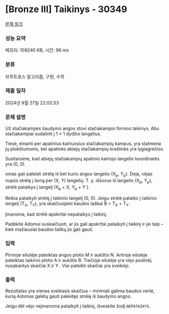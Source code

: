 # [Bronze III] Taikinys - 30349 

[문제 링크](https://www.acmicpc.net/problem/30349) 

### 성능 요약

메모리: 109240 KB, 시간: 96 ms

### 분류

브루트포스 알고리즘, 구현, 수학

### 제출 일자

2024년 9월 27일 22:02:53

### 문제 설명

<p>Už stačiakampės šaudymo angos stovi stačiakampio formos taikinys. Abu stačiakampiai sudalinti į 1 × 1 dydžio langelius.</p>

<p>Tiesė, einanti per apatinius kairiuosius stačiakampių kampus, yra statmena jų plokštumoms, bei apatinės abiejų stačiakampių kraštinės yra lygiagrečios.</p>

<p>Susitarsime, kad abiejų stačiakampių apatinio kairiojo langelio koordinatės yra (0, 0).</p>

<p>omas gali paleisti strėlę iš bet kurio angos langelio (X<sub>p</sub>, Y<sub>p</sub>). Deja, vėjas nupūs strėlę į šoną per (X, Y) langelių. T. y. iššovus iš langelio (X<sub>p</sub>, Y<sub>p</sub>), strėlė pataikys į langelį (X<sub>p</sub> + X, Y<sub>p</sub> + Y ).</p>

<p>Reikia pataikyti strėlę į taikinio langelį (0, 0). Jeigu strėlė pataiko į taikinio langelį (T<sub>X</sub>, T<sub>Y</sub>), yra skaičiuojami baudos taškai B = T<sub>X</sub> + T<sub>Y</sub>.</p>

<p>Įmanoma, kad strėlė apskritai nepataikys į taikinį.</p>

<p>Padėkite Adomui suskaičiuoti, ar jis gali apskritai pataikyti į taikinį ir jei taip – kiek mažiausiai baudos taškų jis gali gauti.</p>

### 입력 

 <p>Pirmoje eilutėje pateiktas angos plotis M ir aukštis N. Antroje eilutėje pateiktas taikinio plotis A ir aukštis B. Trečioje eilutėje yra vėjo poslinkį nusakantys skaičiai X ir Y . Visi pateikti skaičiai yra sveikieji.</p>

### 출력 

 <p>Rezultatas yra vienas sveikasis skaičius – minimali galima baudos vertė, kurią Adomas galėtų gauti paleidęs strėlę iš šaudymo angos.</p>

<p>Jeigu dėl vėjo neįmanoma pataikyti į taikinį, išveskite žodį <code>NEPATAIKYS</code>.</p>

